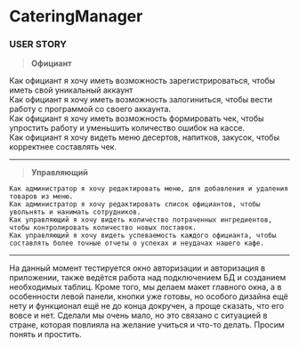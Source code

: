 # CateringManager
### USER STORY

>**Официант**	

  Как официант я хочу иметь возможность зарегистрироваться, чтобы иметь свой уникальный аккаунт  
	Как официант я хочу иметь возможность залогиниться, чтобы вести работу с программой со своего аккаунта.  
	Как официант я хочу иметь возможность формировать чек, чтобы упростить работу и уменьшить количество ошибок на кассе.   
	Как официант я хочу видеть меню десертов, напитков, закусок, чтобы корректнее составлять чек.
____

>**Управляющий**

	Как администратор я хочу редактировать меню, для добавления и удаления товаров из меню.  
	Как администратор я хочу редактировать список официантов, чтобы увольнять и нанимать сотрудников.  
	Как управляющий я хочу видеть количество потраченных ингредиентов, чтобы контролировать количество новых поставок.  
	Как управляющий я хочу видеть успеваемость каждого официанта, чтобы составлять более точные отчеты о успехах и неудачах нашего кафе.  
____

 
На данный момент тестируется окно авторизации и авторизация в приложении, также ведётся работа над подключением БД и созданием необходимых таблиц. 
Кроме того, мы делаем макет главного окна, а в особенности левой панели, кнопки уже готовы, но особого дизайна ещё нету и функционал ещё не до конца докручен, а проще сказать, что его вовсе и нет. 
Сделали мы очень мало, но это связано с ситуацией в стране, которая повлияла на желание учиться и что-то делать. Просим понять и простить.
